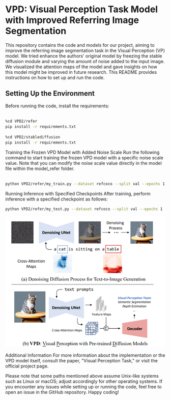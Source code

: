 # VPD: Visual Perception Task Model with Improved Referring Image Segmentation

This repository contains the code and models for our project, aiming to improve the referring image segmentation task in the Visual Perception (VP) model. We tried enhance the authors' original model by freezing the stable diffusion module and varying the amount of noise added to the input image. We visualized the attention maps of the model and gave insights on how this model might be improved in future research. This README provides instructions on how to set up and run the code.

## Setting Up the Environment

Before running the code, install the requirements:

```bash

%cd VPD2/refer
pip install -r requirements.txt

%cd VPD2/stablediffusion
pip install -r requirements.txt
```

Training the Frozen VPD Model with Added Noise Scale
Run the following command to start training the frozen VPD model with a specific noise scale value. Note that you can modify the noise scale value directly in the model file within the model_refer folder.

```bash

python VPD2/refer/my_train.py --dataset refcoco --split val --epochs 1 --batch-size 4 --workers 4 --img_size 512
```

Running Inference with Specified Checkpoints
After training, perform inference with a specified checkpoint as follows:

```bash
python VPD2/refer/my_test.py --dataset refcoco --split val --epochs 1 --workers 4 --img_size 512

```

![Alt Text](https://github.com/melvinsevi/MVA-Project-Unleashing-Text-to-Image-Diffusion-Models-for-Visual-Perception/blob/main/VPDgit.png?raw=true)

Additional Information
For more information about the implementation or the VPD model itself, consult the paper, "Visual Perception Task," or visit the official project page.

Please note that some paths mentioned above assume Unix-like systems such as Linux or macOS; adjust accordingly for other operating systems. If you encounter any issues while setting up or running the code, feel free to open an issue in the GitHub repository. Happy coding!

